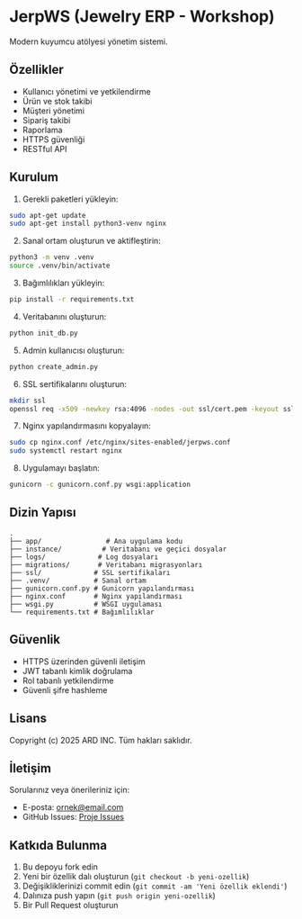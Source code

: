# JerpWS (Jewelry ERP - Workshop)

Modern kuyumcu atölyesi yönetim sistemi.

## Özellikler

- Kullanıcı yönetimi ve yetkilendirme
- Ürün ve stok takibi
- Müşteri yönetimi
- Sipariş takibi
- Raporlama
- HTTPS güvenliği
- RESTful API

## Kurulum

1. Gerekli paketleri yükleyin:
```bash
sudo apt-get update
sudo apt-get install python3-venv nginx
```

2. Sanal ortam oluşturun ve aktifleştirin:
```bash
python3 -m venv .venv
source .venv/bin/activate
```

3. Bağımlılıkları yükleyin:
```bash
pip install -r requirements.txt
```

4. Veritabanını oluşturun:
```bash
python init_db.py
```

5. Admin kullanıcısı oluşturun:
```bash
python create_admin.py
```

6. SSL sertifikalarını oluşturun:
```bash
mkdir ssl
openssl req -x509 -newkey rsa:4096 -nodes -out ssl/cert.pem -keyout ssl/key.pem -days 365
```

7. Nginx yapılandırmasını kopyalayın:
```bash
sudo cp nginx.conf /etc/nginx/sites-enabled/jerpws.conf
sudo systemctl restart nginx
```

8. Uygulamayı başlatın:
```bash
gunicorn -c gunicorn.conf.py wsgi:application
```

## Dizin Yapısı

```
.
├── app/                # Ana uygulama kodu
├── instance/          # Veritabanı ve geçici dosyalar
├── logs/             # Log dosyaları
├── migrations/       # Veritabanı migrasyonları
├── ssl/             # SSL sertifikaları
├── .venv/           # Sanal ortam
├── gunicorn.conf.py # Gunicorn yapılandırması
├── nginx.conf       # Nginx yapılandırması
├── wsgi.py          # WSGI uygulaması
└── requirements.txt # Bağımlılıklar
```

## Güvenlik

- HTTPS üzerinden güvenli iletişim
- JWT tabanlı kimlik doğrulama
- Rol tabanlı yetkilendirme
- Güvenli şifre hashleme

## Lisans

Copyright (c) 2025 ARD INC. Tüm hakları saklıdır.

## İletişim

Sorularınız veya önerileriniz için:
- E-posta: ornek@email.com
- GitHub Issues: [Proje Issues](https://github.com/kullaniciadi/JerpWS_v3.2/issues)

## Katkıda Bulunma

1. Bu depoyu fork edin
2. Yeni bir özellik dalı oluşturun (`git checkout -b yeni-ozellik`)
3. Değişikliklerinizi commit edin (`git commit -am 'Yeni özellik eklendi'`)
4. Dalınıza push yapın (`git push origin yeni-ozellik`)
5. Bir Pull Request oluşturun
